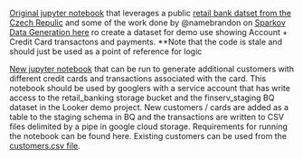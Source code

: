 [Original jupyter notebook](/banking_dataset_gen(old).ipynb) that leverages a public [retail bank datset from the Czech Repulic](https://data.world/lpetrocelli/czech-financial-dataset-real-anonymized-transactions) and some of the work done by @namebrandon on [Sparkov Data Generation here](https://github.com/namebrandon/Sparkov_Data_Generation) ro create a dataset for demo use showing Account + Credit Card transactons and payments. **Note that the code is stale and should just be used as a point of reference for logic

[New jupyter notebook](/cust_trans_gen.ipynb) that can be run to generate additional customers with different credit cards and transactions associated with the card. This notebook should be used by googlers with a service account that has write access to the retail_banking storage bucket and the finserv_staging BQ dataset in the Looker demo project. New customers / cards are added as a table to the staging schema in BQ and the transactions are written to CSV files delimited by a pipe in google cloud storage. Requirements for running the notebook can be found here. Existing customers can be used from the [customers.csv file](/customers.csv).
